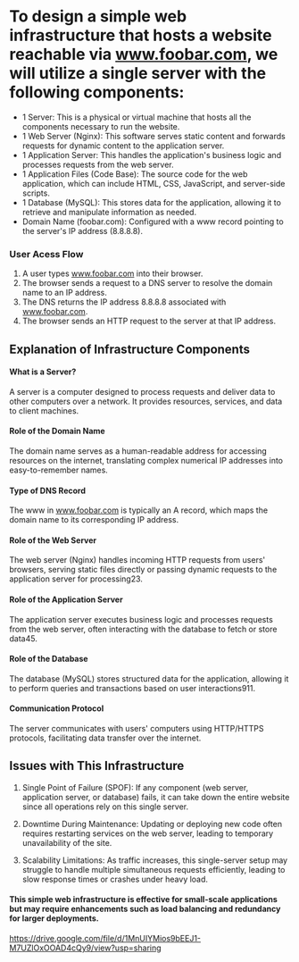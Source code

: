# To design a simple web infrastructure that hosts a website reachable via www.foobar.com, we will utilize a single server with the following components:
* 1 Server: This is a physical or virtual machine that hosts all the components necessary to run the website.
* 1 Web Server (Nginx): This software serves static content and forwards requests for dynamic content to the application server.
* 1 Application Server: This handles the application's business logic and processes requests from the web server.
* 1 Application Files (Code Base): The source code for the web application, which can include HTML, CSS, JavaScript, and server-side scripts.
* 1 Database (MySQL): This stores data for the application, allowing it to retrieve and manipulate information as needed.
* Domain Name (foobar.com): Configured with a www record pointing to the server's IP address (8.8.8.8).

### User Acess Flow
1. A user types www.foobar.com into their browser.
2. The browser sends a request to a DNS server to resolve the domain name to an IP address.
3. The DNS returns the IP address 8.8.8.8 associated with www.foobar.com.
4. The browser sends an HTTP request to the server at that IP address.

## Explanation of Infrastructure Components

#### What is a Server?
A server is a computer designed to process requests and deliver data to other computers over a network. It provides resources, services, and data to client machines.

#### Role of the Domain Name
The domain name serves as a human-readable address for accessing resources on the internet, translating complex numerical IP addresses into easy-to-remember names.

#### Type of DNS Record
The www in www.foobar.com is typically an A record, which maps the domain name to its corresponding IP address.

#### Role of the Web Server
The web server (Nginx) handles incoming HTTP requests from users' browsers, serving static files directly or passing dynamic requests to the application server for processing23.

#### Role of the Application Server
The application server executes business logic and processes requests from the web server, often interacting with the database to fetch or store data45.

#### Role of the Database
The database (MySQL) stores structured data for the application, allowing it to perform queries and transactions based on user interactions911.

#### Communication Protocol
The server communicates with users' computers using HTTP/HTTPS protocols, facilitating data transfer over the internet.

## Issues with This Infrastructure
1. Single Point of Failure (SPOF): If any component (web server, application server, or database) fails, it can take down the entire website since all operations rely on this single server.

2. Downtime During Maintenance: Updating or deploying new code often requires restarting services on the web server, leading to temporary unavailability of the site.

3. Scalability Limitations: As traffic increases, this single-server setup may struggle to handle multiple simultaneous requests efficiently, leading to slow response times or crashes under heavy load.

#### This simple web infrastructure is effective for small-scale applications but may require enhancements such as load balancing and redundancy for larger deployments.


https://drive.google.com/file/d/1MnUIYMios9bEEJ1-M7UZlOxOOAD4cQy9/view?usp=sharing
